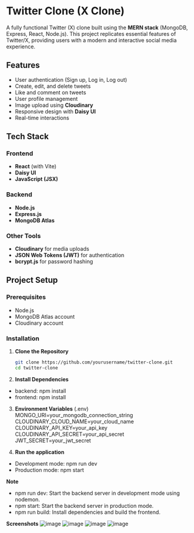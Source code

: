 # Twitter Clone (X Clone)

A fully functional Twitter (X) clone built using the **MERN stack** (MongoDB, Express, React, Node.js). This project replicates essential features of Twitter/X, providing users with a modern and interactive social media experience.

## Features

- User authentication (Sign up, Log in, Log out)
- Create, edit, and delete tweets
- Like and comment on tweets
- User profile management
- Image upload using **Cloudinary**
- Responsive design with **Daisy UI**
- Real-time interactions

## Tech Stack

### Frontend
- **React** (with Vite)
- **Daisy UI**
- **JavaScript (JSX)**

### Backend
- **Node.js**
- **Express.js**
- **MongoDB Atlas**

### Other Tools
- **Cloudinary** for media uploads
- **JSON Web Tokens (JWT)** for authentication
- **bcrypt.js** for password hashing

## Project Setup

### Prerequisites
- Node.js
- MongoDB Atlas account
- Cloudinary account

### Installation

1. **Clone the Repository**
   ```bash
   git clone https://github.com/yourusername/twitter-clone.git
   cd twitter-clone
2. **Install Dependencies**
- backend: npm install
- frontend: npm install
3. **Environment Variables** (.env)
MONGO_URI=your_mongodb_connection_string
CLOUDINARY_CLOUD_NAME=your_cloud_name
CLOUDINARY_API_KEY=your_api_key
CLOUDINARY_API_SECRET=your_api_secret
JWT_SECRET=your_jwt_secret

3. **Run the application**
- Development mode: npm run dev
- Production mode: npm start

**Note**
- npm run dev: Start the backend server in development mode using nodemon.
- npm start: Start the backend server in production mode.
- npm run build: Install dependencies and build the frontend.


**Screenshots**
![image](https://github.com/user-attachments/assets/6fdf84e9-e42b-41b2-bb55-8f2a0a239e12)
![image](https://github.com/user-attachments/assets/3318658b-4947-4738-b405-44af4db0352e)
![image](https://github.com/user-attachments/assets/f5f74bc7-2911-4357-b1b1-37b488b46fb2)
![image](https://github.com/user-attachments/assets/57a30a3a-a85f-4de0-bf79-6a3d4b2990ce)



